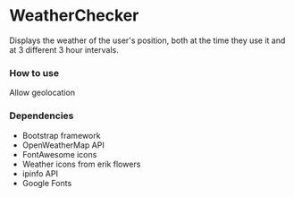 # WeatherChecker
Displays the weather of the user's position, both at the time they use it and at 3 different 3 hour intervals.

### How to use
Allow geolocation

### Dependencies
* Bootstrap framework
* OpenWeatherMap API
* FontAwesome icons
* Weather icons from erik flowers
* ipinfo API
* Google Fonts

